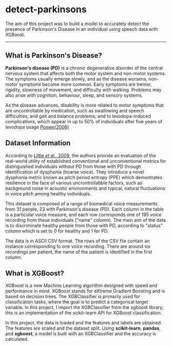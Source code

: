 # detect-parkinsons
The aim of this project was to build a model to accurately detect the presence of Parkinson's Disease in an individual using speech data with XGBoost.

---

## What is Parkinson's Disease?
**Parkinson's disease (PD)** is a chronic degenerative disorder of the central nervous system that affects both the motor system and non-motor systems. The symptoms usually emerge slowly, and as the disease worsens, non-motor symptoms become more common. Early symptoms are tremor, rigidity, slowness of movement, and difficulty with walking. Problems may also arise with cognition, behaviour, sleep, and sensory systems.

As the disease advances, disability is more related to motor symptoms that are uncontrollable by medication, such as swallowing and speech difficulties, and gait and balance problems; and to levodopa-induced complications, which appear in up to 50% of individuals after five years of levodopa usage [Poewe(2006)](https://pubmed.ncbi.nlm.nih.gov/17131223/)



## Dataset Information
According to [Little _et al._, 2009](https://ieeexplore.ieee.org/document/4636708/authors#authors), the authors provide an evaluation of the real-world utility of established conventional and unconventional metrics for distinguished individuals without PD from those with PD through identification of dysphonia (hoarse voice).
They introduce a novel dysphonia metric known as pitch period entropy (PPE) which demontrates resilience in the face of various uncrontrollabble factors, such as background noise in acoustic environments and typical, natural fluctuations in voice pitch among healthy individuals.

This dataset is composed of a range of biomedical voice measurements from 31 people, 23 with Parkinson's disease (PD). Each column in the table is a particular voice measure, and each row corresponds one of 195 voice recording from these individuals ("name" column). The main aim of the data is to discriminate healthy people from those with PD, according to "status" column which is set to 0 for healthy and 1 for PD. 

The data is in ASCII CSV format. The rows of the CSV file contain an instance corresponding to one voice recording. There are around six recordings per patient, the name of the patient is identified in the first column.

## What is XGBoost?
XGBoost is a new Machine Learning algorithm designed with speed and performance in mind. XGBoost stands for eXtreme Gradient Boosting and is based on decision trees. The XGBClassifier is primarily used for classification tasks, where the goal is to predict a categorical target variable. In this project, I import the XGBClassifier from the xgboost library; this is an implementation of the scikit-learn API for XGBoost classification.

In this project, the data is loaded and the features and labels are obtained. The features are scaled and the dataset split. Using **scikit-learn**, **pandas**, and **xgboost**, a model is built with an XGBClassifier and the accuracy is calculated.
